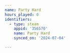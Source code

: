```yaml
---
name: Party Hard
hours_played: 0
identifiers:
  - type: steam
    appid: '356570'
    name: Party Hard
    synced_on: '2024-07-04'

---
```

